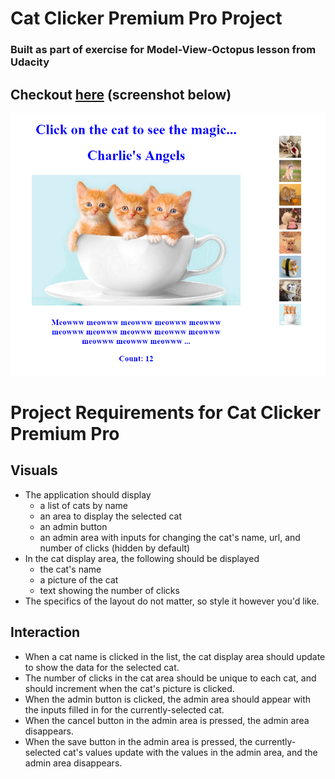 # Cat Clicker Premium Pro Project
### Built as part of exercise for Model-View-Octopus lesson from Udacity

## Checkout [here](https://bunnydeviloper.github.io/cat-clicker-premium) (screenshot below)
<img src="img/appScreenshot.PNG" alt="screenshot"><br>

# Project Requirements for Cat Clicker Premium Pro
## Visuals
* The application should display
  * a list of cats by name
  * an area to display the selected cat
  * an admin button
  * an admin area with inputs for changing the cat's name, url, and number of clicks (hidden by default)
* In the cat display area, the following should be displayed
  * the cat's name
  * a picture of the cat
  * text showing the number of clicks
* The specifics of the layout do not matter, so style it however you'd like.

## Interaction
* When a cat name is clicked in the list, the cat display area should update to show the data for the selected cat.
* The number of clicks in the cat area should be unique to each cat, and should increment when the cat's picture is clicked.
* When the admin button is clicked, the admin area should appear with the inputs filled in for the currently-selected cat.
* When the cancel button in the admin area is pressed, the admin area disappears.
* When the save button in the admin area is pressed, the currently-selected cat's values update with the values in the admin area, and the admin area disappears.
